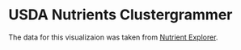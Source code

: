 # USDA Nutrients Clustergrammer
The data for this visualizaion was taken from [Nutrient Explorer](http://bl.ocks.org/syntagmatic/raw/3150059/).